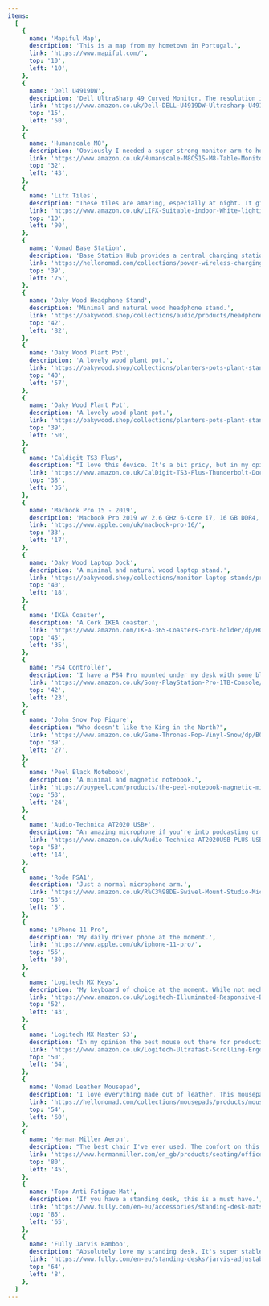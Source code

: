 ```yaml
---
items:
  [
    {
      name: 'Mapiful Map',
      description: 'This is a map from my hometown in Portugal.',
      link: 'https://www.mapiful.com/',
      top: '10',
      left: '10',
    },
    {
      name: 'Dell U4919DW',
      description: 'Dell UltraSharp 49 Curved Monitor. The resolution is 5120x1440 with 60HZ.',
      link: 'https://www.amazon.co.uk/Dell-DELL-U4919DW-Ultrasharp-U4919DW-Monitor/dp/B07KDS4MPF/ref=sr_1_1?keywords=U4919DW&qid=1581093072&sr=8-1',
      top: '15',
      left: '50',
    },
    {
      name: 'Humanscale M8',
      description: 'Obviously I needed a super strong monitor arm to hold this beast.',
      link: 'https://www.amazon.co.uk/Humanscale-M8CS1S-M8-Table-Monitor-Adjustment/dp/B00L2YFKH6/ref=sr_1_1?keywords=humanscale+m8&qid=1581093307&sr=8-1',
      top: '32',
      left: '43',
    },
    {
      name: 'Lifx Tiles',
      description: "These tiles are amazing, especially at night. It gives me that soft light so I can get into the zone. They're also RGB and you can control them with your phone and Voice Assistant of choice.",
      link: 'https://www.amazon.co.uk/LIFX-Suitable-indoor-White-lighting/dp/B07543MM1Y',
      top: '10',
      left: '90',
    },
    {
      name: 'Nomad Base Station',
      description: 'Base Station Hub provides a central charging station for all my devices. I can charge wireless, USB-A or USB-C.',
      link: 'https://hellonomad.com/collections/power-wireless-charging/products/base-station-hub',
      top: '39',
      left: '75',
    },
    {
      name: 'Oaky Wood Headphone Stand',
      description: 'Minimal and natural wood headphone stand.',
      link: 'https://oakywood.shop/collections/audio/products/headphone-stand',
      top: '42',
      left: '82',
    },
    {
      name: 'Oaky Wood Plant Pot',
      description: 'A lovely wood plant pot.',
      link: 'https://oakywood.shop/collections/planters-pots-plant-stands/products/geometric-wooden-planter-walnut',
      top: '40',
      left: '57',
    },
    {
      name: 'Oaky Wood Plant Pot',
      description: 'A lovely wood plant pot.',
      link: 'https://oakywood.shop/collections/planters-pots-plant-stands/products/wooden-succulent-planter',
      top: '39',
      left: '50',
    },
    {
      name: 'Caldigit TS3 Plus',
      description: "I love this device. It's a bit pricy, but in my opinion, is the best Thunderbolt dock out there. It powers my laptop with 85W of power, and I connect every single device to it. Then only 1 thunderbolt cable plugs into my laptop.",
      link: 'https://www.amazon.co.uk/CalDigit-TS3-Plus-Thunderbolt-Dock-Space-Grey/dp/B07CVMV8VC/ref=sr_1_2?keywords=ts3+plus&qid=1581264607&sr=8-2',
      top: '38',
      left: '35',
    },
    {
      name: 'Macbook Pro 15 - 2019',
      description: 'Macbook Pro 2019 w/ 2.6 GHz 6-Core i7, 16 GB DDR4, Radeon Pro 555X 4 GB and 256GB SSD. I have a DBrand skin on it.',
      link: 'https://www.apple.com/uk/macbook-pro-16/',
      top: '33',
      left: '17',
    },
    {
      name: 'Oaky Wood Laptop Dock',
      description: 'A minimal and natural wood laptop stand.',
      link: 'https://oakywood.shop/collections/monitor-laptop-stands/products/macbook-dock',
      top: '40',
      left: '18',
    },
    {
      name: 'IKEA Coaster',
      description: 'A Cork IKEA coaster.',
      link: 'https://www.amazon.com/IKEA-365-Coasters-cork-holder/dp/B0748DHHZY',
      top: '45',
      left: '35',
    },
    {
      name: 'PS4 Controller',
      description: 'I have a PS4 Pro mounted under my desk with some black zip ties.',
      link: 'https://www.amazon.co.uk/Sony-PlayStation-Pro-1TB-Console/dp/B07K14XKZH',
      top: '42',
      left: '23',
    },
    {
      name: 'John Snow Pop Figure',
      description: "Who doesn't like the King in the North?",
      link: 'https://www.amazon.co.uk/Game-Thrones-Pop-Vinyl-Snow/dp/B00B1CAGVY/ref=sr_1_4?crid=QO6TOY6SZBCV&keywords=john+snow+funko+pop&qid=1581265043&sprefix=john+sno%2Caps%2C158&sr=8-4',
      top: '39',
      left: '27',
    },
    {
      name: 'Peel Black Notebook',
      description: 'A minimal and magnetic notebook.',
      link: 'https://buypeel.com/products/the-peel-notebook-magnetic-minimal-monochromatic',
      top: '53',
      left: '24',
    },
    {
      name: 'Audio-Technica AT2020 USB+',
      description: "An amazing microphone if you're into podcasting or recording audio.",
      link: 'https://www.amazon.co.uk/Audio-Technica-AT2020USB-PLUS-USB-Microphone/dp/B00B5ZX9FM/ref=sr_1_3?crid=12O328XW4ZY4X&keywords=at2020+usb+plugs&qid=1581265213&sprefix=at2020+usb+%2Caps%2C161&sr=8-3',
      top: '53',
      left: '14',
    },
    {
      name: 'Rode PSA1',
      description: 'Just a normal microphone arm.',
      link: 'https://www.amazon.co.uk/R%C3%98DE-Swivel-Mount-Studio-Microphone/dp/B001D7UYBO/ref=sr_1_4?keywords=rode+psa1&qid=1581265255&sr=8-4',
      top: '53',
      left: '5',
    },
    {
      name: 'iPhone 11 Pro',
      description: 'My daily driver phone at the moment.',
      link: 'https://www.apple.com/uk/iphone-11-pro/',
      top: '55',
      left: '30',
    },
    {
      name: 'Logitech MX Keys',
      description: 'My keyboard of choice at the moment. While not mechanical, the typing experience is super pleasant.',
      link: 'https://www.amazon.co.uk/Logitech-Illuminated-Responsive-Backlighting-Bluetooth/dp/B07W6HXZ5J',
      top: '52',
      left: '43',
    },
    {
      name: 'Logitech MX Master S3',
      description: 'In my opinion the best mouse out there for productivity.',
      link: 'https://www.amazon.co.uk/Logitech-Ultrafast-Scrolling-Ergonomic-Customisation/dp/B07W6JG6Z7/ref=sr_1_1?keywords=mx+master+s3&qid=1581265418&s=computers&sr=1-1',
      top: '50',
      left: '64',
    },
    {
      name: 'Nomad Leather Mousepad',
      description: 'I love everything made out of leather. This mousepad is super minimal and high quality.',
      link: 'https://hellonomad.com/collections/mousepads/products/mousepad-slate-gray',
      top: '54',
      left: '60',
    },
    {
      name: 'Herman Miller Aeron',
      description: "The best chair I've ever used. The confort on this chair is amazing. Feels like you're floating in the air. If you spend a lot of hours sitting, invest on a good chair.",
      link: 'https://www.hermanmiller.com/en_gb/products/seating/office-chairs/aeron-chairs/',
      top: '80',
      left: '45',
    },
    {
      name: 'Topo Anti Fatigue Mat',
      description: 'If you have a standing desk, this is a must have.',
      link: 'https://www.fully.com/en-eu/accessories/standing-desk-mats/topo-standing-mat.html',
      top: '85',
      left: '65',
    },
    {
      name: 'Fully Jarvis Bamboo',
      description: "Absolutely love my standing desk. It's super stable and well built. And I love the Bamboo countertop.",
      link: 'https://www.fully.com/en-eu/standing-desks/jarvis-adjustable-height-desk-bamboo.html',
      top: '64',
      left: '8',
    },
  ]
---
```

